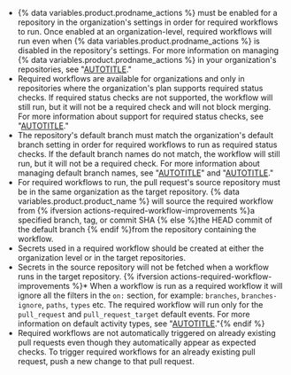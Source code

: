 - {% data variables.product.prodname_actions %} must be enabled for a repository in the organization's settings in order for required workflows to run. Once enabled at an organization-level, required workflows will run even when {% data variables.product.prodname_actions %} is disabled in the repository's settings. For more information on managing {% data variables.product.prodname_actions %} in your organization's repositories, see "[AUTOTITLE](/organizations/managing-organization-settings/disabling-or-limiting-github-actions-for-your-organization#managing-github-actions-permissions-for-your-organization)."
- Required workflows are available for organizations and only in repositories where the organization's plan supports required status checks. If required status checks are not supported, the workflow will still run, but it will not be a required check and will not block merging. For more information about support for required status checks, see "[AUTOTITLE](/repositories/configuring-branches-and-merges-in-your-repository/managing-protected-branches/about-protected-branches)."
- The repository's default branch must match the organization's default branch setting in order for required workflows to run as required status checks. If the default branch names do not match, the workflow will still run, but it will not be a required check. For more information about managing default branch names, see "[AUTOTITLE](/organizations/managing-organization-settings/managing-the-default-branch-name-for-repositories-in-your-organization)" and "[AUTOTITLE](/repositories/configuring-branches-and-merges-in-your-repository/managing-branches-in-your-repository/changing-the-default-branch)."
- For required workflows to run, the pull request's source repository must be in the same organization as the target repository. {% data variables.product.product_name %} will source the required workflow from {% ifversion actions-required-workflow-improvements %}a specified branch, tag, or commit SHA {% else %}the HEAD commit of the default branch {% endif %}from the repository containing the workflow.
- Secrets used in a required workflow should be created at either the organization level or in the target repositories.
- Secrets in the source repository will not be fetched when a workflow runs in the target repository.
{% ifversion actions-required-workflow-improvements %}* When a workflow is run as a required workflow it will ignore all the filters in the `on:` section, for example: `branches`, `branches-ignore`, `paths`, `types` etc. The required workflow will run only for the `pull_request` and `pull_request_target` default events. For more information on default activity types, see "[AUTOTITLE](/actions/using-workflows/events-that-trigger-workflows#pull_request)."{% endif %}
- Required workflows are not automatically triggered on already existing pull requests even though they automatically appear as expected checks. To trigger required workflows for an already existing pull request, push a new change to that pull request.
